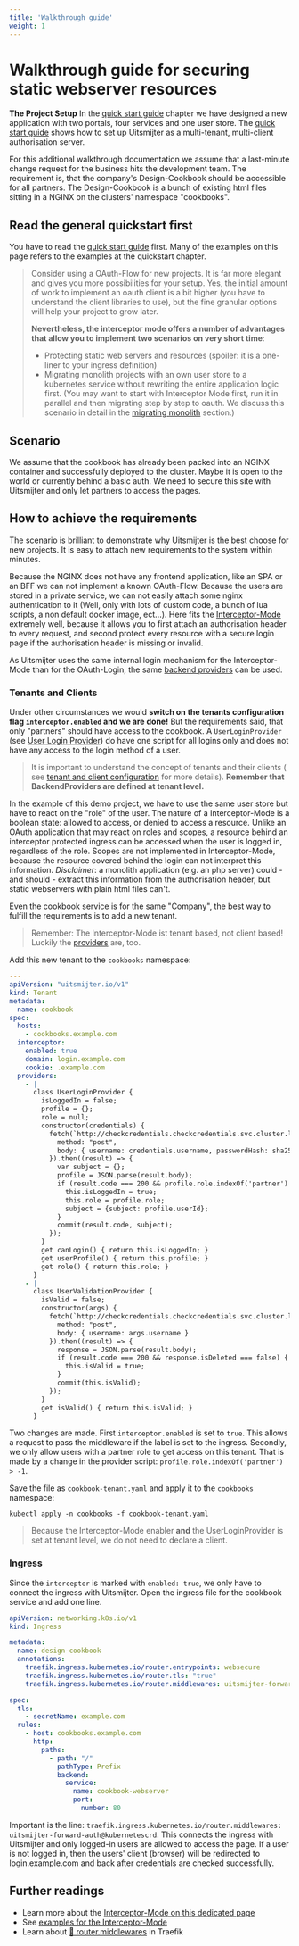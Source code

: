 ```yaml
---
title: 'Walkthrough guide'
weight: 1
---
```


# Walkthrough guide for securing static webserver resources

**The Project Setup** In the [quick start guide](/general/quickstart) chapter we have designed a new application with
two portals, four services and one user store. The [quick start guide](/general/quickstart) shows how to set up
Uitsmijter as a multi-tenant, multi-client authorisation server.

For this additional walkthrough documentation we assume that a last-minute change request for the business hits the
development team. The requirement is, that the company's Design-Cookbook should be accessible for all partners. The
Design-Cookbook is a bunch of existing html files sitting in a NGINX on the clusters' namespace "cookbooks".

## Read the general quickstart first

You have to read the [quick start guide](/general/quickstart) first. Many of the examples on this page
refers to the examples at the quickstart chapter.

> Consider using a OAuth-Flow for new projects. It is far more elegant and gives you more possibilities for your setup.
> Yes, the initial amount of work to implement an oauth client is a bit higher (you have to understand the client
> libraries to use), but the fine granular options will help your project to grow later.
>
> **Nevertheless, the interceptor mode offers a number of advantages that allow you to implement two scenarios on very
> short time**:
> - Protecting static web servers and resources (spoiler: it is a one-liner to your ingress definition)
> - Migrating monolith projects with an own user store to a kubernetes service without rewriting the entire application
    logic first. (You may want to start with Interceptor Mode first, run it in parallel and then migrating step by step
    to oauth. We discuss this scenario in detail in the [migrating monolith](/interceptor/migrating_monolith) section.)

## Scenario

We assume that the cookbook has already been packed into an NGINX container and successfully deployed to the cluster.
Maybe it is open to the world or currently behind a basic auth. We need to secure this site with Uitsmijter and only let
partners to access the pages.

## How to achieve the requirements

The scenario is brilliant to demonstrate why Uitsmijter is the best choose for new projects. It is easy to attach new
requirements to the system within minutes.

Because the NGINX does not have any frontend application, like an SPA or an BFF we can not implement a known OAuth-Flow.
Because the users are stored in a private service, we can not easily attach some nginx authentication to it (Well, only
with lots of custom code, a bunch of lua scripts, a non default docker image, ect...).
Here fits the [Interceptor-Mode](/interceptor/interceptor) extremely well, because it allows you to first attach an
authorisation
header to every request, and second protect every resource with a secure login page if the authorisation header is
missing or invalid.

As Uitsmijter uses the same internal login mechanism for the Interceptor-Mode than for the OAuth-Login, the
same [backend providers](/providers/providers) can be used.

### Tenants and Clients

Under other circumstances we would **switch on the tenants configuration flag `interceptor.enabled` and we are done!**
But the requirements said, that only "partners" should have access to the cookbook. A `UserLoginProvider`
(see [User Login Provider](/providers/userloginprovider)) do have one script for all logins only and does not have
any access to the login method of a user.

> It is important to understand the concept of tenants and their clients (
> see [tenant and client configuration](/configuration/tenant_client_config) for more details).
> **Remember that BackendProviders are defined at tenant level.**

In the example of this demo project, we have to use the same user store but have to react on the "role" of the user. The
nature of a Interceptor-Mode is a boolean state: allowed to access, or denied to access a resource. Unlike an OAuth
application that may react on roles and scopes, a resource behind an interceptor protected ingress can be accessed when
the user is logged in, regardless of the role. Scopes are not implemented in Interceptor-Mode, because the resource
covered behind the login can not interpret this information. _Disclaimer_: a monolith application (e.g. an php server)
could - and should - extract this information from the authorisation header, but static webservers with plain html files
can't.

Even the cookbook service is for the same "Company", the best way to fulfill the requirements is to add a new tenant.

> Remember: The Interceptor-Mode ist tenant based, not client based! Luckily the [providers](/providers/providers) are,
> too.

Add this new tenant to the `cookbooks` namespace:

```yaml
---
apiVersion: "uitsmijter.io/v1"
kind: Tenant
metadata:
  name: cookbook
spec:
  hosts:
    - cookbooks.example.com
  interceptor:
    enabled: true
    domain: login.example.com
    cookie: .example.com
  providers:
    - |
      class UserLoginProvider {
        isLoggedIn = false;
        profile = {};
        role = null;
        constructor(credentials) {
          fetch(`http://checkcredentials.checkcredentials.svc.cluster.local/validate-login`, {
            method: "post",
            body: { username: credentials.username, passwordHash: sha256(credentials.password) }
          }).then((result) => {
            var subject = {};
            profile = JSON.parse(result.body);
            if (result.code === 200 && profile.role.indexOf('partner') > -1) {
              this.isLoggedIn = true;
              this.role = profile.role;
              subject = {subject: profile.userId};
            }
            commit(result.code, subject);
          }); 
        }
        get canLogin() { return this.isLoggedIn; }
        get userProfile() { return this.profile; }
        get role() { return this.role; }
      }
    - |
      class UserValidationProvider {
        isValid = false;
        constructor(args) {
          fetch(`http://checkcredentials.checkcredentials.svc.cluster.local/validate-user`, {
            method: "post",
            body: { username: args.username }
          }).then((result) => {
            response = JSON.parse(result.body);
            if (result.code === 200 && response.isDeleted === false) {
              this.isValid = true;
            }
            commit(this.isValid);
          }); 
        }
        get isValid() { return this.isValid; }
      }
```

Two changes are made. First `interceptor.enabled` is set to `true`. This allows a request to pass the middleware if the
label is set to the ingress. Secondly, we only allow users with a partner role to get access on this
tenant. That is made by a change in the provider script:  `profile.role.indexOf('partner') > -1`.

Save the file as `cookbook-tenant.yaml` and apply it to the `cookbooks` namespace:

```shell
kubectl apply -n cookbooks -f cookbook-tenant.yaml 
```

> Because the Interceptor-Mode enabler **and** the UserLoginProvider is set at tenant level, we do not need to declare
> a client.

### Ingress

Since the `interceptor` is marked with `enabled: true`, we only have to connect the ingress with Uitsmijter.
Open the ingress file for the cookbook service and add one line.

```yaml
apiVersion: networking.k8s.io/v1
kind: Ingress

metadata:
  name: design-cookbook
  annotations:
    traefik.ingress.kubernetes.io/router.entrypoints: websecure
    traefik.ingress.kubernetes.io/router.tls: "true"
    traefik.ingress.kubernetes.io/router.middlewares: uitsmijter-forward-auth@kubernetescrd

spec:
  tls:
    - secretName: example.com
  rules:
    - host: cookbooks.example.com
      http:
        paths:
          - path: "/"
            pathType: Prefix
            backend:
              service:
                name: cookbook-webserver
                port:
                  number: 80
```

Important is the line: `traefik.ingress.kubernetes.io/router.middlewares: uitsmijter-forward-auth@kubernetescrd`.
This connects the ingress with Uitsmijter and only logged-in users are allowed to access the page. If a user is not
logged in, then the users' client (browser) will be redirected to login.example.com and back after credentials are
checked successfully.

## Further readings

- Learn more about the [Interceptor-Mode on this dedicated page](/interceptor/interceptor)
- See [examples for the Interceptor-Mode](/interceptor/examples)
- Learn about [🔗 router.middlewares](https://doc.traefik.io/traefik/middlewares) in Traefik
